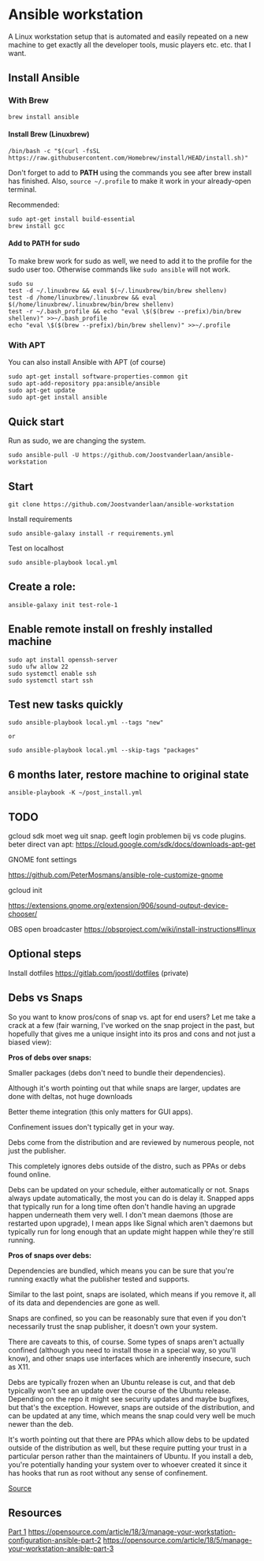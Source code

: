 # Ansible workstation

A Linux workstation setup that is automated and easily repeated on a new machine to get exactly all the developer tools, music players etc. etc. that I want.

## Install Ansible

### With Brew

    brew install ansible

#### Install Brew (Linuxbrew)

    /bin/bash -c "$(curl -fsSL https://raw.githubusercontent.com/Homebrew/install/HEAD/install.sh)"
    
Don't forget to add to **PATH** using the commands you see after brew install has finished.
Also, `source ~/.profile` to make it work in your already-open terminal.

Recommended:
    
    sudo apt-get install build-essential
    brew install gcc

#### Add to PATH for sudo

To make brew work for sudo as well, we need to add it to the profile for the sudo user too. Otherwise commands like `sudo ansible` will not work.

    sudo su
    test -d ~/.linuxbrew && eval $(~/.linuxbrew/bin/brew shellenv)
    test -d /home/linuxbrew/.linuxbrew && eval $(/home/linuxbrew/.linuxbrew/bin/brew shellenv)
    test -r ~/.bash_profile && echo "eval \$($(brew --prefix)/bin/brew shellenv)" >>~/.bash_profile
    echo "eval \$($(brew --prefix)/bin/brew shellenv)" >>~/.profile

### With APT

You can also install Ansible with APT (of course)

    sudo apt-get install software-properties-common git
    sudo apt-add-repository ppa:ansible/ansible
    sudo apt-get update
    sudo apt-get install ansible

## Quick start

Run as sudo, we are changing the system.

    sudo ansible-pull -U https://github.com/Joostvanderlaan/ansible-workstation

## Start

    git clone https://github.com/Joostvanderlaan/ansible-workstation

Install requirements

    sudo ansible-galaxy install -r requirements.yml

Test on localhost

    sudo ansible-playbook local.yml

## Create a role:

    ansible-galaxy init test-role-1

## Enable remote install on freshly installed machine

    sudo apt install openssh-server
    sudo ufw allow 22
    sudo systemctl enable ssh
    sudo systemctl start ssh

## Test new tasks quickly

    sudo ansible-playbook local.yml --tags "new" 

    or 

    sudo ansible-playbook local.yml --skip-tags "packages"

## 6 months later, restore machine to original state

    ansible-playbook -K ~/post_install.yml

## TODO

gcloud sdk moet weg uit snap. geeft login problemen bij vs code plugins. beter direct van apt:
https://cloud.google.com/sdk/docs/downloads-apt-get

GNOME font settings

https://github.com/PeterMosmans/ansible-role-customize-gnome

gcloud init

https://extensions.gnome.org/extension/906/sound-output-device-chooser/

OBS open broadcaster https://obsproject.com/wiki/install-instructions#linux
    
## Optional steps

Install dotfiles https://gitlab.com/joostl/dotfiles (private)

## Debs vs Snaps

So you want to know pros/cons of snap vs. apt for end users? Let me take a crack at a few (fair warning, I've worked on the snap project in the past, but hopefully that gives me a unique insight into its pros and cons and not just a biased view):

**Pros of debs over snaps:**

Smaller packages (debs don't need to bundle their dependencies).

Although it's worth pointing out that while snaps are larger, updates are done with deltas, not huge downloads

Better theme integration (this only matters for GUI apps).

Confinement issues don't typically get in your way.

Debs come from the distribution and are reviewed by numerous people, not just the publisher.

This completely ignores debs outside of the distro, such as PPAs or debs found online.

Debs can be updated on your schedule, either automatically or not. Snaps always update automatically, the most you can do is delay it. Snapped apps that typically run for a long time often don't handle having an upgrade happen underneath them very well. I don't mean daemons (those are restarted upon upgrade), I mean apps like Signal which aren't daemons but typically run for long enough that an update might happen while they're still running.

**Pros of snaps over debs:**

Dependencies are bundled, which means you can be sure that you're running exactly what the publisher tested and supports.

Similar to the last point, snaps are isolated, which means if you remove it, all of its data and dependencies are gone as well.

Snaps are confined, so you can be reasonably sure that even if you don't necessarily trust the snap publisher, it doesn't own your system.

There are caveats to this, of course. Some types of snaps aren't actually confined (although you need to install those in a special way, so you'll know), and other snaps use interfaces which are inherently insecure, such as X11.

Debs are typically frozen when an Ubuntu release is cut, and that deb typically won't see an update over the course of the Ubuntu release. Depending on the repo it might see security updates and maybe bugfixes, but that's the exception. However, snaps are outside of the distribution, and can be updated at any time, which means the snap could very well be much newer than the deb.

It's worth pointing out that there are PPAs which allow debs to be updated outside of the distribution as well, but these require putting your trust in a particular person rather than the maintainers of Ubuntu. If you install a deb, you're potentially handing your system over to whoever created it since it has hooks that run as root without any sense of confinement.

[Source](https://www.reddit.com/r/Ubuntu/comments/a364ii/proscons_of_snap_vs_apt/)

## Resources

[Part 1](https://opensource.com/article/18/3/manage-workstation-ansible)
https://opensource.com/article/18/3/manage-your-workstation-configuration-ansible-part-2
https://opensource.com/article/18/5/manage-your-workstation-ansible-part-3
